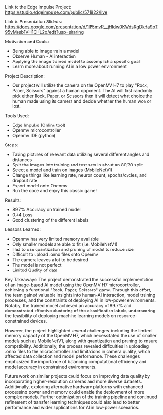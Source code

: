 Link to the Edge Impulse Project: https://studio.edgeimpulse.com/public/571822/live

Link to Presentation Slideds: https://docs.google.com/presentation/d/1lP5mvR__jHIdw0KWdsRgDkHa9oT95vMesb1VH1QHL2o/edit?usp=sharing

Motivation and Goals: 
  - Being able to image train a model
  - Observe Human - AI interaction
  - Applying the image trained model to accomplish a specific goal
  - Learn more about running AI in a low power environment

Project Description: 
- Our project will utilize the camera on the OpenMV H7 to play "Rock, Paper, Scissors" against a human opponent. The AI will first randomly pick either Rock, Paper, or Scissors then it will detect what choice the human made using its camera and decide whether the human won or lost.

Tools Used:
  - Edge Impulse (Online tool)
  - Openmv microcontroller
  - Openmv IDE (python)

Steps:
  - Taking pictures of relevant data utilizing several different angles and distances
  - Split the images into training and test sets in about an 80/20 split
  - Select a model and train on images (MobileNetV1)
  - Change things like learning rate, neuron count, epochs/cycles, and dropout rate
  - Export model onto Openmv
  - Run the code and enjoy this classic game!

Results:
  - 89.7% Accuracy on trained model
  - 0.44 Loss
  - Good clustering of the different labels

Lessons Learned:
  - Openmv has very limited memory available
  - Only smaller models are able to fit (i.e. MobileNetV1)
  - Had to use quantization and pruning of model to reduce size
  - Difficult to upload .onnx files onto Openmv
  - The camera leaves a lot to be desired
  - The model is not perfect
  - Limited Quality of data

Key Takeaways: 
The project demonstrated the successful implementation of an image-based AI model using the OpenMV H7 microcontroller, achieving a functional "Rock, Paper, Scissors" game. Through this effort, the team gained valuable insights into human-AI interaction, model training processes, and the constraints of deploying AI in low-power environments. Notably, the trained model achieved an accuracy of 89.7% and demonstrated effective clustering of the classification labels, underscoring the feasibility of deploying machine learning models on resource-constrained devices.

However, the project highlighted several challenges, including the limited memory capacity of the OpenMV H7, which necessitated the use of smaller models such as MobileNetV1, along with quantization and pruning to ensure compatibility. Additionally, the process revealed difficulties in uploading .onnx files to the microcontroller and limitations in camera quality, which affected data collection and model performance. These challenges emphasized the importance of balancing computational efficiency and model accuracy in constrained environments.

Future work on similar projects could focus on improving data quality by incorporating higher-resolution cameras and more diverse datasets. Additionally, exploring alternative hardware platforms with enhanced processing power and memory could enable the deployment of more complex models. Further optimization of the training pipeline and continued refinement of transfer learning techniques could also lead to better performance and wider applications for AI in low-power scenarios.
